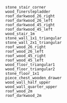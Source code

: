     stone_stair_corner  
    wood_finerstepladder  
    roof_darkwood_26_right  
    roof_darkwood_26_left  
    roof_darkwood_45_right  
    roof_darkwood_45_left  
    wood_stair_1m  
    stone_wall_1x1_triangular  
    stone_wall_2x1_triangular  
    roof_wood_26_right  
    roof_wood_26_left  
    roof_wood_45_right  
    roof_wood_45_left  
    wood_floor_triangular1  
    wood_floor_triangular2  
    stone_floor_1x1  
    piece_chest_wooden_drawer  
    wood_wall_half_upper  
    wood_wall_quarter_upper  
    roof_wood_2m  
    roof_darkwood_2m  
    
